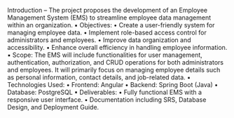 Introduction – 
The project proposes the development of an Employee Management System (EMS)  to streamline employee data management within an organization. ▪ Objectives: 
  • Create a user-friendly system for managing employee data. 
  • Implement role-based access control for administrators and  employees. 
  • Improve data organization and accessibility. 
  • Enhance overall efficiency in handling employee information. 
▪ Scope: 
  The EMS will include functionalities for user management, authentication,  authorization, and CRUD operations for both administrators and employees.  It will primarily focus on     managing employee details such as personal  information, contact details, and job-related data. 
  ▪ Technologies Used: 
    • Frontend: Angular 
    • Backend: Spring Boot (Java) 
    • Database: PostgreSQL 
  ▪ Deliverables: 
    • Fully functional EMS with a responsive user interface. 
    • Documentation including SRS, Database Design, and Deployment  Guide.
